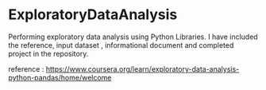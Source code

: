 # ExploratoryDataAnalysis
Performing exploratory data analysis using Python Libraries. I have included the reference, input dataset , informational document and completed project in the repository.

reference : https://www.coursera.org/learn/exploratory-data-analysis-python-pandas/home/welcome
